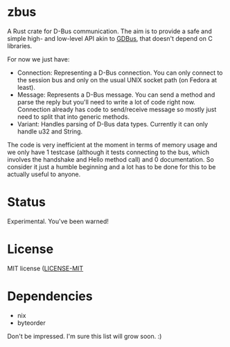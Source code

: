 # zbus

A Rust crate for D-Bus communication. The aim is to provide a safe and simple high- and low-level API akin to
[GDBus](https://developer.gnome.org/gio/stable/gdbus-convenience.html), that doesn't depend on C libraries.

For now we just have:

  * Connection: Representing a D-Bus connection. You can only connect to the session bus and only on the usual UNIX
                socket path (on Fedora at least).
  * Message: Represents a D-Bus message. You can send a method and parse the reply but you'll need to write a lot of
             code right now. Connection already has code to send/receive message so mostly just need to split that into
             generic methods.
  * Variant: Handles parsing of D-Bus data types. Currently it can only handle u32 and String.

The code is very inefficient at the moment in terms of memory usage and we only have 1 testcase (although it tests
connecting to the bus, which involves the handshake and Hello method call) and 0 documentation. So consider it just a
humble beginning and a lot has to be done for this to be actually useful to anyone.

# Status

Experimental. You've been warned!

# License

MIT license ([LICENSE-MIT](LICENSE-MIT)

# Dependencies

  * nix
  * byteorder

Don't be impressed. I'm sure this list will grow soon. :)

